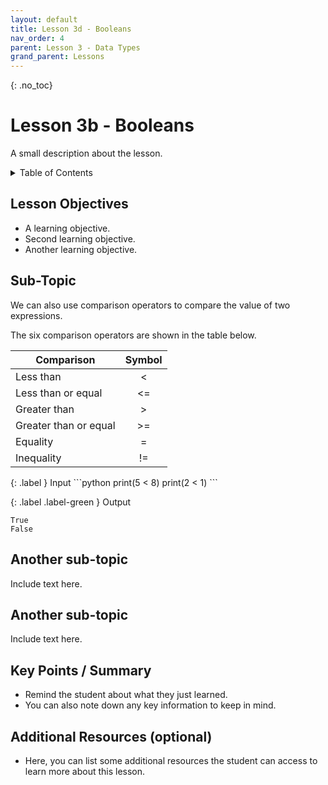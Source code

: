 ```yaml
---
layout: default
title: Lesson 3d - Booleans
nav_order: 4
parent: Lesson 3 - Data Types
grand_parent: Lessons
---
```


{: .no_toc}  
# Lesson 3b - Booleans

A small description about the lesson.

<details markdown="block">
  <summary>
    Table of Contents
  </summary>
  {: .text-delta }
- TOC
{:toc}
</details>

## Lesson Objectives
- A learning objective.
- Second learning objective.
- Another learning objective.

<!-- ## Lesson Video
The following video demonstrates each of the steps outlined below in text.

<iframe height="416" width="100%" allowfullscreen frameborder=0 src="https://echo360.ca/media/a65689c0-c35c-4f33-9c12-f0ac97883f54/public?autoplay=false&automute=false"></iframe>
[View original here.](https://echo360.ca/media/a65689c0-c35c-4f33-9c12-f0ac97883f54/public?autoplay=false&automute=false) -->

## Sub-Topic
We can also use comparison operators to compare the value of two expressions.

The six comparison operators are shown in the table below.

| Comparison            | Symbol |
|-----------------------|:------:|
| Less than             |    <   |
| Less than or equal    |   <=   |
| Greater than          |    >   |
| Greater than or equal |   >=   |
| Equality              |    =   |
| Inequality            |   !=   |

<div class="code-example" markdown="1">
{: .label }
Input
```python
print(5 < 8)
print(2 < 1)
```

{: .label .label-green }
Output
```
True
False
```
</div>

## Another sub-topic

Include text here.

## Another sub-topic

Include text here.

## Key Points / Summary

- Remind the student about what they just learned.
- You can also note down any key information to keep in mind.

## Additional Resources (optional)

- Here, you can list some additional resources the student can access to learn more about this lesson.
